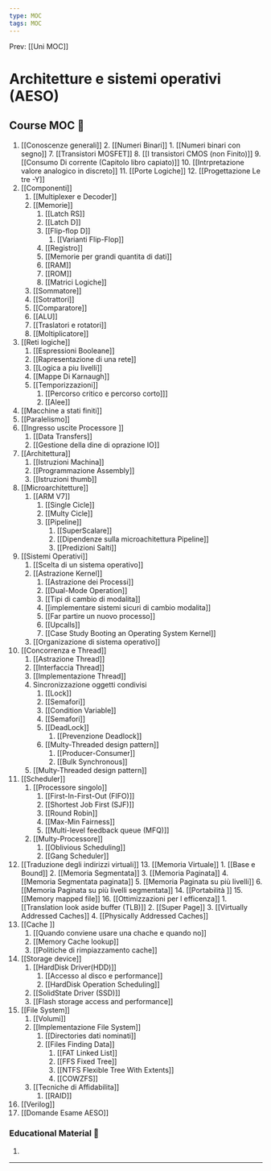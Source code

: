 ```yaml
---
type: MOC 
tags: MOC 
---
```


Prev: [[Uni MOC]]

# Architetture e sistemi operativi (AESO)

## Course MOC  📒
1. [[Conoscenze generali]]
	2. [[Numeri Binari]]
		1. [[Numeri binari con segno]]
	7. [[Transistori MOSFET]]
	8. [[I transistori CMOS (non Finito)]]
	9. [[Consumo Di corrente (Capitolo libro capiato)]]
	10. [[Intrpretazione valore analogico in discreto]]
	11. [[Porte Logiche]]
	12. [[Progettazione Le tre -Y]]
2. [[Componenti]]
	1. [[Multiplexer e Decoder]]
	2. [[Memorie]]
		1. [[Latch RS]]
		2. [[Latch D]]
		3. [[Flip-flop D]]
			1. [[Varianti Flip-Flop]]
		4. [[Registro]]
		5. [[Memorie per grandi quantita di dati]]
		6. [[RAM]]
		7. [[ROM]]
		8. [[Matrici Logiche]]
	3. [[Sommatore]]
	4. [[Sotrattori]]
	5. [[Comparatore]]
	6. [[ALU]]
	7. [[Traslatori e rotatori]]
	8. [[Moltiplicatore]]
3. [[Reti logiche]]
	1. [[Espressioni Booleane]]
	2. [[Rapresentazione di una rete]]
	3. [[Logica a piu livelli]]
	4. [[Mappe Di Karnaugh]]
	5. [[Temporizzazioni]]
		1. [[Percorso critico e percorso corto]]]
		2. [[Alee]]
4. [[Macchine a stati finiti]]
5. [[Paralelismo]]
6. [[Ingresso uscite Processore ]]
	1. [[Data Transfers]]
	2. [[Gestione della dine di oprazione IO]]
7. [[Architettura]]
	1. [[Istruzioni Machina]]
	2. [[Programmazione Assembly]]
	3. [[Istruzioni thumb]]
8. [[Microarchitetture]]
	1. [[ARM V7]]
		1. [[Single Cicle]]
		2. [[Multy Cicle]]
		3. [[Pipeline]]
			1. [[SuperScalare]]
			2. [[Dipendenze sulla microachitettura Pipeline]]
			3. [[Predizioni Salti]]
9. [[Sistemi Operativi]]
	1. [[Scelta di un sistema operativo]]
	2. [[Astrazione Kernel]]
		1. [[Astrazione dei Processi]]
		2. [[Dual-Mode Operation]]
		3. [[Tipi di cambio di modalita]]
		4. [[implementare sistemi sicuri di cambio modalita]]
		5. [[Far partire un nuovo processo]]
		6. [[Upcalls]]
		7. [[Case Study Booting an Operating System Kernel]]
	3. [[Organizazione di sistema operativo]]
10. [[Concorrenza e Thread]]
	1. [[Astrazione Thread]]
	2. [[Interfaccia Thread]]
	3. [[Implementazione Thread]]
	4. Sincronizzazione oggetti condivisi 
		1. [[Lock]]
		2. [[Semafori]]
		3. [[Condition Variable]]
		4. [[Semafori]]
		5. [[DeadLock]]
			1. [[Prevenzione Deadlock]]
		6. [[Multy-Threaded design pattern]]
			1. [[Producer-Consumer]]
			2. [[Bulk Synchronous]]
	5. [[Multy-Threaded design pattern]]
11. [[Scheduler]]
	1. [[Processore singolo]]
		1. [[First-In-First-Out (FIFO)]]
		2. [[Shortest Job First (SJF)]]
		3. [[Round Robin]]
		4. [[Max-Min Fairness]]
		5. [[Multi-level feedback queue (MFQ)]] 
	2. [[Multy-Processore]]
		1. [[Oblivious Scheduling]]
		2. [[Gang Scheduler]]
12. [[Traduzione degli indirizzi virtuali]]
	13. [[Memoria Virtuale]]
		1. [[Base e Bound]]
		2. [[Memoria Segmentata]]
		3. [[Memoria Paginata]]
		4. [[Memoria Segmentata paginata]]
		5. [[Memoria Paginata su più livelli]]
		6. [[Memoria Paginata su più livelli segmentata]]
	14. [[Portabilità ]]
	15. [[Memory mapped file]]
	16. [[Ottimizzazioni per l efficenza]]
		1. [[Translation look aside buffer (TLB)]]
		2. [[Super Page]]
		3. [[Virtually Addressed Caches]]
		4. [[Physically Addressed Caches]]
14. [[Cache ]]
	1.  [[Quando conviene usare una chache e quando no]]
	2. [[Memory Cache lookup]]
	3. [[Politiche di rimpiazzamento cache]]
15. [[Storage device]]
	1. [[HardDisk Driver(HDD)]]
		1. [[Accesso al disco e performance]]
		2. [[HardDisk Operation Scheduling]]
	2. [[SolidState Driver (SSD)]]
	3. [[Flash storage access and performance]]
16. [[File System]]
	1. [[Volumi]]
	2. [[Implementazione File System]]
		1. [[Directories dati nominati]]
		2. [[Files Finding Data]]
			1. [[FAT Linked List]]
			2. [[FFS Fixed Tree]]
			3. [[NTFS Flexible Tree With Extents]]
			4. [[COWZFS]]
	3. [[Tecniche di Affidabilita]]
		1. [[RAID]]
17. [[Verilog]]
18. [[Domande Esame AESO]]




### Educational Material 🧱
1. 


---
